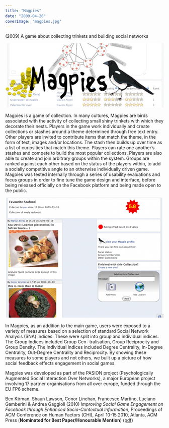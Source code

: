 ```yaml
---
title: "Magpies"
date: "2009-04-26"
coverImage: "magpies.jpg"
---
```


(2009) A game about collecting trinkets and building social networks

![Magpies game logo](images/magpies.jpg)

Magpies is a game of collection. In many cultures, Magpies are birds associated with the activity of collecting small shiny trinkets with which they decorate their nests. Players in the game work individually and create collections or stashes around a theme determined through free text entry. Other players are invited to contribute items that match the theme, in the form of text, images and/or locations. The stash then builds up over time as a list of curiosities that match this theme. Players can rate one another’s stashes and compete to build the most popular collections. Players are also able to create and join arbitrary groups within the system. Groups are ranked against each other based on the status of the players within, to add a socially competitive angle to an otherwise individually driven game. Magpies was tested internally through a series of usability evaluations and focus groups in order to fine tune the game design and interface, before being released officially on the Facebook platform and being made open to the public.

![Magpies post showing shared images](images/Picture-9-e1606407701925.png)

In Magpies, as an addition to the main game, users were exposed to a variety of measures based on a selection of standard Social Network Analysis (SNA) indices. These were split into group and individual indices. The Group Indices included Group Cen- tralisation, Group Reciprocity and Group Density. The Individual Indices included Degree Centrality, In-Degree Centrality, Out-Degree Centrality and Reciprocity. By showing these measures to some players and not others, we built up a picture of how social feedback effects engagement in social games.

Magpies was developed as part of the PASION project (Psychologically Augmented Social Interaction Over Networks), a major European project involving 17 partner organisations from all over europe, funded through the EU FP6 scheme.

Ben Kirman, Shaun Lawson, Conor Linehan, Francesco Martino, Luciano Gamberini & Andrea Gaggioli (2010) _Improving Social Game Engagement on Facebook through Enhanced Socio-Contextual Information_, Proceedings of ACM Conference on Human Factors (CHI), April 10-15 2010, Atlanta, ACM Press (**Nominated for Best Paper/Honourable Mention**) ([pdf](http://eprints.lincoln.ac.uk/2166/))
